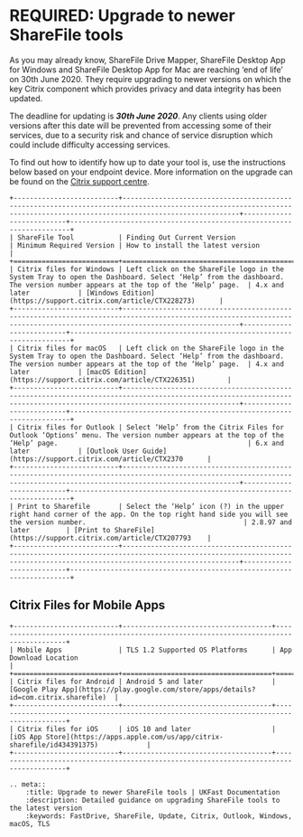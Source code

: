 # REQUIRED: Upgrade to newer ShareFile tools

As you may already know, ShareFile Drive Mapper, ShareFile Desktop App for Windows and ShareFile Desktop App for Mac are reaching ‘end of life’ on 30th June 2020. They require upgrading to newer versions on which the key Citrix component which provides privacy and data integrity has been updated.

The deadline for updating is **_30th June 2020_**. Any clients using older versions after this date will be prevented from accessing some of their services, due to a security risk and chance of service disruption which could include difficulty accessing services.

To find out how to identify how up to date your tool is, use the instructions below based on your endpoint device. More information on the upgrade can be found on the [Citrix support centre](https://support.citrix.com/article/CTX236104).


```eval_rst
+--------------------------+-------------------------------------------------------------------------------------------------------------------------------------------------------------------------+--------------------------+----------------------------------------------------------------------+
| ShareFile Tool           | Finding Out Current Version                                                                                                                                             | Minimum Required Version | How to install the latest version                                    | 
+==========================+=========================================================================================================================================================================+==========================+======================================================================+
| Citrix files for Windows | Left click on the ShareFile logo in the System Tray to open the Dashboard. Select ‘Help’ from the dashboard. The version number appears at the top of the ‘Help’ page.  | 4.x and later            | [Windows Edition](https://support.citrix.com/article/CTX228273)      |
+--------------------------+-------------------------------------------------------------------------------------------------------------------------------------------------------------------------+--------------------------+----------------------------------------------------------------------+
| Citrix files for macOS   | Left click on the ShareFile logo in the System Tray to open the Dashboard. Select ‘Help’ from the dashboard. The version number appears at the top of the ‘Help’ page.  | 4.x and later            | [macOS Edition](https://support.citrix.com/article/CTX226351)        |
+--------------------------+-------------------------------------------------------------------------------------------------------------------------------------------------------------------------+--------------------------+----------------------------------------------------------------------+
| Citrix files for Outlook | Select ‘Help’ from the Citrix Files for Outlook ‘Options’ menu. The version number appears at the top of the ‘Help’ page.                                               | 6.x and later            | [Outlook User Guide](https://support.citrix.com/article/CTX2370      |
+--------------------------+-------------------------------------------------------------------------------------------------------------------------------------------------------------------------+--------------------------+----------------------------------------------------------------------+
| Print to Sharefile       | Select the ‘Help’ icon (?) in the upper right hand corner of the app. On the top right hand side you will see the version number.                                       | 2.8.97 and later         | [Print to ShareFile](https://support.citrix.com/article/CTX207793    |
+--------------------------+-------------------------------------------------------------------------------------------------------------------------------------------------------------------------+--------------------------+----------------------------------------------------------------------+

```
## Citrix Files for Mobile Apps

```eval_rst
+--------------------------+-------------------------------------+----------------------------------------------------------------------------------------+
| Mobile Apps              | TLS 1.2 Supported OS Platforms      | App Download Location                                                                  | 
+==========================+=====================================+========================================================================================+
| Citrix files for Android | Android 5 and later                 | [Google Play App](https://play.google.com/store/apps/details?id=com.citrix.sharefile)  |
+--------------------------+-------------------------------------+----------------------------------------------------------------------------------------+
| Citrix files for iOS     | iOS 10 and later                    | [iOS App Store](https://apps.apple.com/us/app/citrix-sharefile/id434391375)            | 
+--------------------------+-------------------------------------+----------------------------------------------------------------------------------------+

```
 

```eval_rst
.. meta::
    :title: Upgrade to newer ShareFile tools | UKFast Documentation
    :description: Detailed guidance on upgrading ShareFile tools to the latest version 
    :keywords: FastDrive, ShareFile, Update, Citrix, Outlook, Windows, macOS, TLS
```
